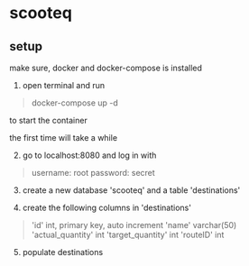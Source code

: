 # scooteq

## setup
make sure, docker and docker-compose is installed

1. open terminal and run
> docker-compose up -d

to start the container

the first time will take a while

2. go to localhost:8080 and log in with 
>username: root
>password: secret

3. create a new database 'scooteq' and a table 'destinations' 

4. create the following columns in 'destinations'
>'id' int, primary key, auto increment
>'name' varchar(50)
>'actual_quantity' int
>'target_quantity' int
>'routeID' int

5. populate destinations